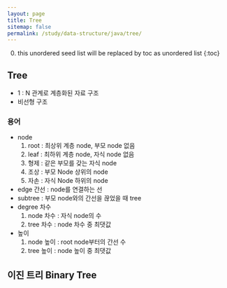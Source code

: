 ```yaml
---
layout: page
title: Tree
sitemap: false
permalink: /study/data-structure/java/tree/
---
```

0. this unordered seed list will be replaced by toc as unordered list
{:toc}

## Tree
- 1 : N 관계로 계층화된 자료 구조
- 비선형 구조

### 용어
- node
  1. root : 최상위 계층 node, 부모 node 없음
  2. leaf : 최하위 계층 node, 자식 node 없음
  3. 형제 : 같은 부모를 갖는 자식 node
  4. 조상 : 부모 Node 상위의 node
  5. 자손 : 자식 Node 하위의 node
- edge 간선 : node를 연결하는 선
- subtree : 부모 node와의 간선을 끊었을 때 tree
- degree 차수
  1. node 차수 : 자식 node의 수
  2. tree 차수 : node 차수 중 최댓값
- 높이
  1. node 높이 : root node부터의 간선 수
  2. tree 높이 : node 높이 중 최댓값

## 이진 트리 Binary Tree
